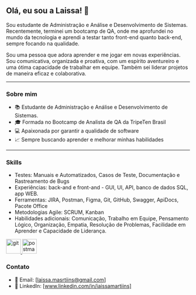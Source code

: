 ## Olá, eu sou a Laissa! 👋

Sou estudante de Administração e Análise e Desenvolvimento de Sistemas. Recentemente, terminei um bootcamp de QA, onde me aprofundei no mundo da tecnologia e aprendi a testar tanto front-end quanto back-end, sempre focando na qualidade.

Sou uma pessoa que adora aprender e me jogar em novas experiências. Sou comunicativa, organizada e proativa, com um espírito aventureiro e uma ótima capacidade de trabalhar em equipe. Também sei liderar projetos de maneira eficaz e colaborativa.

---
### Sobre mim

- 📚 Estudante de Administração e Análise e Desenvolvimento de Sistemas.
- 🎓 Formada no Bootcamp de Analista de QA da TripeTen Brasil
- 💻 Apaixonada por garantir a qualidade de software
- 📈 Sempre buscando aprender e melhorar minhas habilidades

---

### Skills
- Testes: Manuais e Automatizados, Casos de Teste, Documentação e Rastreamento de Bugs 
- Experiências: back-and e front-and - GUI, UI, API, banco de dados SQL, app WEB. 
- Ferramentas: JIRA, Postman, Figma, Git, GitHub, Swagger, ApiDocs, Pacote Office
- Metodologias Agile: SCRUM, Kanban
- Habilidades adicionais: Comunicação, Trabalho em Equipe, Pensamento Lógico, Organização, Empatia, Resolução de Problemas, Facilidade em Aprender e Capacidade de Liderança.
  
<p align="left"> <a href="https://git-scm.com/" target="_blank" rel="noreferrer"> <img src="https://www.vectorlogo.zone/logos/git-scm/git-scm-icon.svg" alt="git" width="40" height="40"/> </a> <a href="https://postman.com" target="_blank" rel="noreferrer"> <img src="https://www.vectorlogo.zone/logos/getpostman/getpostman-icon.svg" alt="postman" width="40" height="40"/> </a> </p>

### Contato

- 📧 Email: [laissa.masrtiins@gmail.com]
- 💼 LinkedIn: [www.linkedin.com/in/iaissamartiins]

